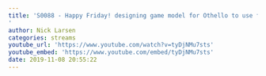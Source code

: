 ```yaml
---
title: 'S0088 - Happy Friday! designing game model for Othello to use for designing game AI
'
author: Nick Larsen
categories: streams
youtube_url: 'https://www.youtube.com/watch?v=tyDjNMu7sts'
youtube_embed: 'https://www.youtube.com/embed/tyDjNMu7sts'
date: 2019-11-08 20:55:22
---
```


